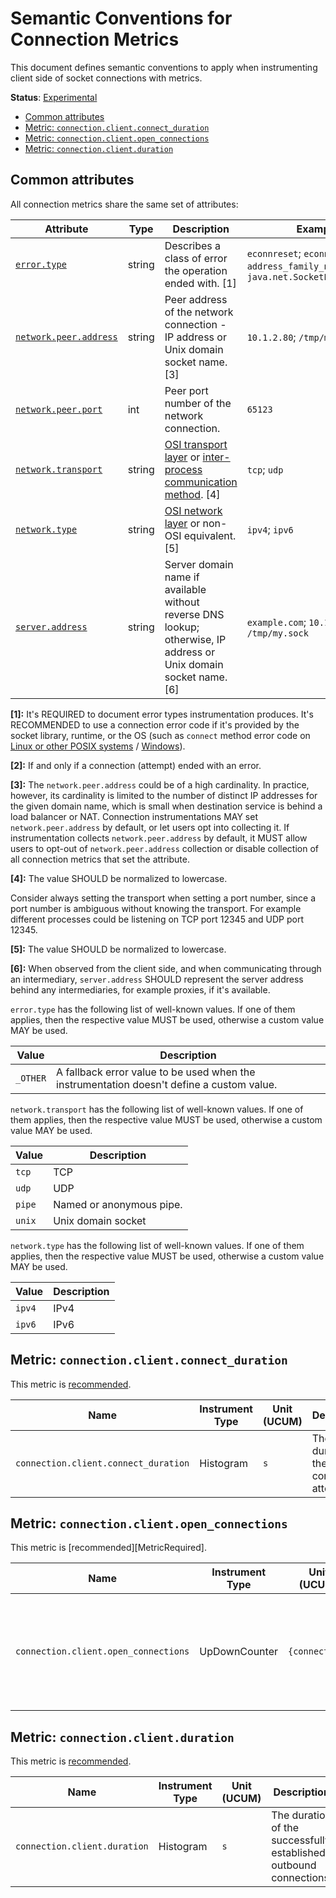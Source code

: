 <!--- Hugo front matter used to generate the website version of this page:
linkTitle: Connection Metrics
--->

# Semantic Conventions for Connection Metrics

This document defines semantic conventions to apply when instrumenting client side of socket connections with metrics.

**Status**: [Experimental][DocumentStatus]

<!-- Re-generate TOC with `markdown-toc --no-first-h1 -i` -->

<!-- toc -->

* [Common attributes](#common-attributes)
* [Metric: `connection.client.connect_duration`](#metric-connectionclientconnect_duration)
* [Metric: `connection.client.open_connections`](#metric-connectionclientopen_connections)
* [Metric: `connection.client.duration`](#metric-connectionclientduration)

<!-- tocstop -->

## Common attributes

All connection metrics share the same set of attributes:

<!-- semconv metric_attributes.connection.client(full) -->
| Attribute  | Type | Description  | Examples  | Requirement Level |
|---|---|---|---|---|
| [`error.type`](../attributes-registry/error.md) | string | Describes a class of error the operation ended with. [1] | `econnreset`; `econnrefused`; `address_family_not_supported`; `java.net.SocketException` | Conditionally Required: [2] |
| [`network.peer.address`](../attributes-registry/network.md) | string | Peer address of the network connection - IP address or Unix domain socket name. [3] | `10.1.2.80`; `/tmp/my.sock` | Recommended: see the note below |
| [`network.peer.port`](../attributes-registry/network.md) | int | Peer port number of the network connection. | `65123` | Recommended: if `network.peer.address` is set.` |
| [`network.transport`](../attributes-registry/network.md) | string | [OSI transport layer](https://osi-model.com/transport-layer/) or [inter-process communication method](https://wikipedia.org/wiki/Inter-process_communication). [4] | `tcp`; `udp` | Recommended |
| [`network.type`](../attributes-registry/network.md) | string | [OSI network layer](https://osi-model.com/network-layer/) or non-OSI equivalent. [5] | `ipv4`; `ipv6` | Recommended |
| [`server.address`](../attributes-registry/server.md) | string | Server domain name if available without reverse DNS lookup; otherwise, IP address or Unix domain socket name. [6] | `example.com`; `10.1.2.80`; `/tmp/my.sock` | Conditionally Required: if available without reverse DNS lookup |

**[1]:** It's REQUIRED to document error types instrumentation produces. It's RECOMMENDED to use a connection error code if it's provided by the socket library, runtime, or the OS (such as `connect` method error code on [Linux or other POSIX systems](https://man7.org/linux/man-pages/man2/connect.2.html#ERRORS) / [Windows](https://docs.microsoft.com/windows/win32/api/winsock2/nf-winsock2-connect#return-value)).

**[2]:** If and only if a connection (attempt) ended with an error.

**[3]:** The `network.peer.address` could be of a high cardinality. In practice, however, its cardinality is limited to the number of distinct IP addresses for the given domain name, which is small when destination service is behind a load balancer or NAT.
Connection instrumentations MAY set `network.peer.address` by default, or let users opt into collecting it. If instrumentation collects `network.peer.address` by default, it MUST allow users to opt-out of `network.peer.address` collection or disable collection of all connection metrics that set the attribute.

**[4]:** The value SHOULD be normalized to lowercase.

Consider always setting the transport when setting a port number, since
a port number is ambiguous without knowing the transport. For example
different processes could be listening on TCP port 12345 and UDP port 12345.

**[5]:** The value SHOULD be normalized to lowercase.

**[6]:** When observed from the client side, and when communicating through an intermediary, `server.address` SHOULD represent the server address behind any intermediaries, for example proxies, if it's available.

`error.type` has the following list of well-known values. If one of them applies, then the respective value MUST be used, otherwise a custom value MAY be used.

| Value  | Description |
|---|---|
| `_OTHER` | A fallback error value to be used when the instrumentation doesn't define a custom value. |

`network.transport` has the following list of well-known values. If one of them applies, then the respective value MUST be used, otherwise a custom value MAY be used.

| Value  | Description |
|---|---|
| `tcp` | TCP |
| `udp` | UDP |
| `pipe` | Named or anonymous pipe. |
| `unix` | Unix domain socket |

`network.type` has the following list of well-known values. If one of them applies, then the respective value MUST be used, otherwise a custom value MAY be used.

| Value  | Description |
|---|---|
| `ipv4` | IPv4 |
| `ipv6` | IPv6 |
<!-- endsemconv -->

## Metric: `connection.client.connect_duration`

This metric is [recommended][MetricRequirementLevel].

<!-- semconv metric.connection.client.connect_duration(metric_table) -->
| Name     | Instrument Type | Unit (UCUM) | Description    |
| -------- | --------------- | ----------- | -------------- |
| `connection.client.connect_duration` | Histogram | `s` | The duration of the connection attempt. |
<!-- endsemconv -->

## Metric: `connection.client.open_connections`

This metric is [recommended][MetricRequired].

<!-- semconv metric.connection.client.open_connections(metric_table) -->
| Name     | Instrument Type | Unit (UCUM) | Description    |
| -------- | --------------- | ----------- | -------------- |
| `connection.client.open_connections` | UpDownCounter | `{connection}` | Number of outbound connections that are currently open (active or idle) on the client. |
<!-- endsemconv -->

## Metric: `connection.client.duration`

This metric is [recommended][MetricRequirementLevel].

<!-- semconv metric.connection.client.duration(metric_table) -->
| Name     | Instrument Type | Unit (UCUM) | Description    |
| -------- | --------------- | ----------- | -------------- |
| `connection.client.duration` | Histogram | `s` | The duration of the successfully established outbound connections. |
<!-- endsemconv -->

[MetricRequirementLevel]: https://github.com/open-telemetry/opentelemetry-specification/blob/v1.26.0/specification/metrics/metric-requirement-level.md
[DocumentStatus]: https://github.com/open-telemetry/opentelemetry-specification/tree/v1.26.0/specification/document-status.md
